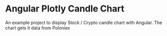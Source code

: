 # Angular Plotly Candle Chart

An example project to display Stock / Crypto candle chart with Angular. The chart gets it data from Poloniex
